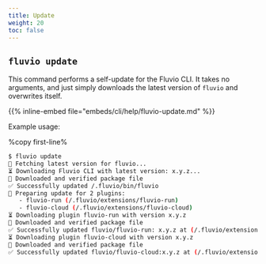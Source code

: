 ```yaml
---
title: Update
weight: 20
toc: false
---
```


## `fluvio update`

This command performs a self-update for the Fluvio CLI. It takes no arguments,
and just simply downloads the latest version of `fluvio` and overwrites itself.

{{% inline-embed file="embeds/cli/help/fluvio-update.md" %}}

Example usage:

%copy first-line%
```bash
$ fluvio update
🎣 Fetching latest version for fluvio...
⏳ Downloading Fluvio CLI with latest version: x.y.z...
🔑 Downloaded and verified package file
✅ Successfully updated /.fluvio/bin/fluvio
🔧 Preparing update for 2 plugins:
   - fluvio-run (/.fluvio/extensions/fluvio-run)
   - fluvio-cloud (/.fluvio/extensions/fluvio-cloud)
⏳ Downloading plugin fluvio-run with version x.y.z
🔑 Downloaded and verified package file
✅ Successfully updated fluvio/fluvio-run: x.y.z at (/.fluvio/extensions/fluvio-run)
⏳ Downloading plugin fluvio-cloud with version x.y.z
🔑 Downloaded and verified package file
✅ Successfully updated fluvio/fluvio-cloud:x.y.z at (/.fluvio/extensions/fluvio-cloud)